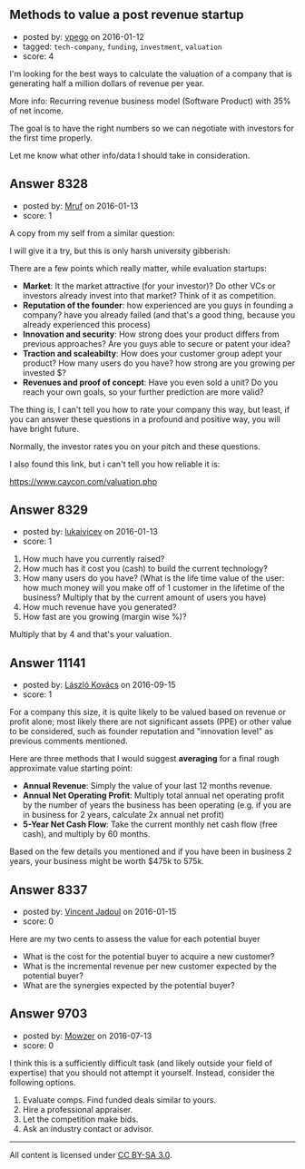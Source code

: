 ## Methods to value a post revenue startup

- posted by: [vpego](https://stackexchange.com/users/7073322/vpego) on 2016-01-12
- tagged: `tech-company`, `funding`, `investment`, `valuation`
- score: 4

I'm looking for the best ways to calculate the valuation of a company that is generating half a million dollars of revenue per year. 

More info: Recurring revenue business model (Software Product) with 35% of net income.

The goal is to have the right numbers so we can negotiate with investors for the first time properly.

Let me know what other info/data I should take in consideration.


## Answer 8328

- posted by: [Mruf](https://stackexchange.com/users/3246202/mruf) on 2016-01-13
- score: 1

A copy from my self from a similar question:

I will give it a try, but this is only harsh university gibberish:

There are a few points which really matter, while evaluation startups:

 - **Market**: It the market attractive (for your investor)? Do other VCs or investors already invest into that market? Think of it as competition.
 - **Reputation of the founder**: how experienced are you guys in founding a company? have you already failed (and that's a good thing, because you already experienced this process)
 - **Innovation and security**: How strong does your product differs from previous approaches? Are you guys able to secure or patent your idea?
 - **Traction and scaleabilty**: How does your customer group adept your product? How many users do you have? how strong are you growing per invested $?
 - **Revenues and proof of concept**: Have you even sold a unit? Do you reach your own goals, so your further prediction are more valid?

The thing is, I can't tell you how to rate your company this way, but least, if you can answer these questions in a profound and positive way, you will have bright future.

Normally, the investor rates you on your pitch and these questions.

I also found this link, but i can't tell you how reliable it is:

https://www.caycon.com/valuation.php




## Answer 8329

- posted by: [lukaivicev](https://stackexchange.com/users/5245413/lukaivicev) on 2016-01-13
- score: 1

1. How much have you currently raised? 
2. How much has it cost you (cash) to build the current technology? 
3. How many users do you have? (What is the life time value of the user: how much money will you make off of 1 customer in the lifetime of the business? Multiply that by the current amount of users you have) 
4. How much revenue have you generated? 
5. How fast are you growing (margin wise %)?

Multiply that by 4 and that's your valuation. 


## Answer 11141

- posted by: [László Kovács](https://stackexchange.com/users/9064103/l-szl-kov-cs) on 2016-09-15
- score: 1

For a company this size, it is quite likely to be valued based on revenue or profit alone; most likely there are not significant assets (PPE) or other value to be considered, such as founder reputation and "innovation level" as previous comments mentioned.

Here are three methods that I would suggest **averaging** for a final rough approximate value starting point:

  - **Annual Revenue**: Simply the value of your last 12 months revenue.
  - **Annual Net Operating Profit**: Multiply total annual net operating profit by the number of years the business has been operating (e.g. if you are in business for 2 years, calculate 2x annual net profit) 
  - **5-Year Net Cash Flow**: Take the current monthly net cash flow (free cash), and multiply by 60 months.

Based on the few details you mentioned and if you have been in business 2 years, your business might be worth $475k to 575k.




## Answer 8337

- posted by: [Vincent Jadoul](https://stackexchange.com/users/7642009/vincent-jadoul) on 2016-01-15
- score: 0

Here are my two cents to assess the value for each potential buyer

- What is the cost for the potential buyer to acquire a new customer?
- What is the incremental revenue per new customer expected by the potential buyer?
- What are the synergies expected by the potential buyer?



## Answer 9703

- posted by: [Mowzer](https://stackexchange.com/users/1803081/mowzer) on 2016-07-13
- score: 0

I think this is a sufficiently difficult task (and likely outside your field of expertise) that you should not attempt it yourself. Instead, consider the following options.

1. Evaluate comps. Find funded deals similar to yours.
1. Hire a professional appraiser.
1. Let the competition make bids.
1. Ask an industry contact or advisor.



---

All content is licensed under [CC BY-SA 3.0](https://creativecommons.org/licenses/by-sa/3.0/).
